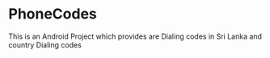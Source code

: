 # PhoneCodes
This is an Android Project which provides are Dialing codes in Sri Lanka and country Dialing codes 

